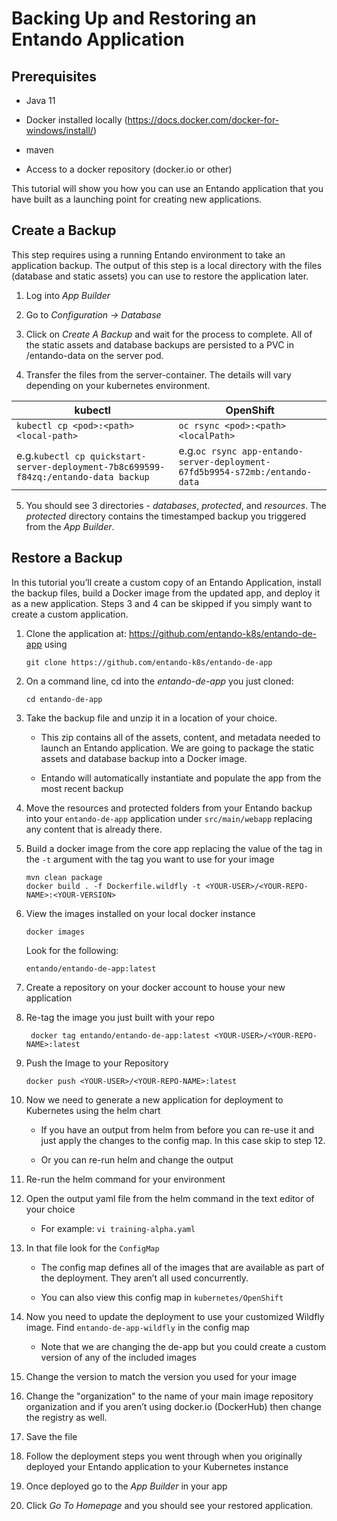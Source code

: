 # Backing Up and Restoring an Entando Application

## Prerequisites

-   Java 11

-   Docker installed locally
    (<https://docs.docker.com/docker-for-windows/install/>)

-   maven

-   Access to a docker repository (docker.io or other)

This tutorial will show you how you can use an Entando application that
you have built as a launching point for creating new applications.

## Create a Backup
This step requires using a running Entando environment to take an application backup.
The output of this step is a local directory with the files (database and static assets) you can use to restore the application later.

1. Log into _App Builder_

2. Go to _Configuration → Database_

3. Click on _Create A Backup_ and wait for the process to complete. All of the static assets and database backups are persisted to a PVC in /entando-data on the server pod.

4. Transfer the files from the server-container. The details will vary depending on your kubernetes environment.

| kubectl | OpenShift |
| ------- | --------- |
| `kubectl cp <pod>:<path> <local-path>` | `oc rsync <pod>:<path> <localPath>` |
| e.g.`kubectl cp quickstart-server-deployment-7b8c699599-f84zq:/entando-data backup` | e.g.`oc rsync app-entando-server-deployment-67fd5b9954-s72mb:/entando-data`|


5. You should see 3 directories - _databases_, _protected_, and _resources_.
The _protected_ directory contains the timestamped backup you triggered from the _App Builder_.

## Restore a Backup
In this tutorial you’ll create a custom copy of an Entando Application, install the
backup files, build a Docker image from the updated app, and deploy it as a new application. Steps 3 and 4 can be skipped if you simply want to create a custom application.

1.  Clone the application at:
    <https://github.com/entando-k8s/entando-de-app> using

        git clone https://github.com/entando-k8s/entando-de-app

2.  On a command line, cd into the _entando-de-app_ you just cloned:

        cd entando-de-app

3.  Take the backup file and unzip it in a location of your choice.

    -   This zip contains all of the assets, content, and metadata
        needed to launch an Entando application. We are going to package
        the static assets and database backup into a Docker image.

    -   Entando will automatically instantiate and populate the app from
        the most recent backup

4.  Move the resources and protected folders from your Entando backup into your
    `entando-de-app` application under `src/main/webapp` replacing any content that is
    already there.

5.  Build a docker image from the core app replacing the value of the tag in the `-t` argument with the tag you want to use for your image

        mvn clean package
        docker build . -f Dockerfile.wildfly -t <YOUR-USER>/<YOUR-REPO-NAME>:<YOUR-VERSION>

6.  View the images installed on your local docker instance

        docker images

    Look for the following:

        entando/entando-de-app:latest

7.  Create a repository on your docker account to house your new
    application

8.  Re-tag the image you just built with your repo

         docker tag entando/entando-de-app:latest <YOUR-USER>/<YOUR-REPO-NAME>:latest

9.  Push the Image to your Repository

        docker push <YOUR-USER>/<YOUR-REPO-NAME>:latest

10. Now we need to generate a new application for deployment to
    Kubernetes using the helm chart

    -   If you have an output from helm from before you can re-use it
        and just apply the changes to the config map. In this case skip to step 12.

    -   Or you can re-run helm and change the output

11. Re-run the helm command for your environment

12. Open the output yaml file from the helm command in the text editor
    of your choice

    -   For example: `vi training-alpha.yaml`

13. In that file look for the `ConfigMap`

    -   The config map defines all of the images that are available as
        part of the deployment. They aren’t all used concurrently.

    -   You can also view this config map in `kubernetes/OpenShift`

14. Now you need to update the deployment to use your customized Wildfly
    image. Find `entando-de-app-wildfly` in the config map

    -   Note that we are changing the de-app but you could create a
        custom version of any of the included images

15. Change the version to match the version you used for your image

16. Change the "organization" to the name of your main image repository
    organization and if you aren’t using docker.io (DockerHub) then
    change the registry as well.

17. Save the file

18. Follow the deployment steps you went through when you originally
    deployed your Entando application to your Kubernetes instance

19. Once deployed go to the _App Builder_ in your app

20. Click _Go To Homepage_ and you should see your restored application.
